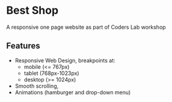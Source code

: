 # Best Shop
A responsive one page website as part of Coders Lab workshop

## Features

- Responsive Web Design, breakpoints at:
  - mobile (<= 767px)
  - tablet (768px-1023px)
  - desktop (>= 1024px)
- Smooth scrolling,
- Animations (hamburger and drop-down menu)
